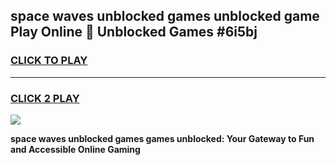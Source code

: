 
## space waves unblocked games unblocked game Play Online 👋 Unblocked Games #6i5bj
<h3>
<a href="https://premium.freeplayer.one?title=space_waves_unblocked_games&ref=21F">CLICK TO PLAY</a></h3>
<hr>

<h3>
<a href="https://premium.freeplayer.one?title=space_waves_unblocked_games&ref=21F">CLICK 2 PLAY</a>
  
</h3>

<a href="https://premium.freeplayer.one?title=space_waves_unblocked_games&ref=21F/"><img src="https://clearcache.store/games.png"></a>


**space waves unblocked games games unblocked: Your Gateway to Fun and Accessible Online Gaming**
